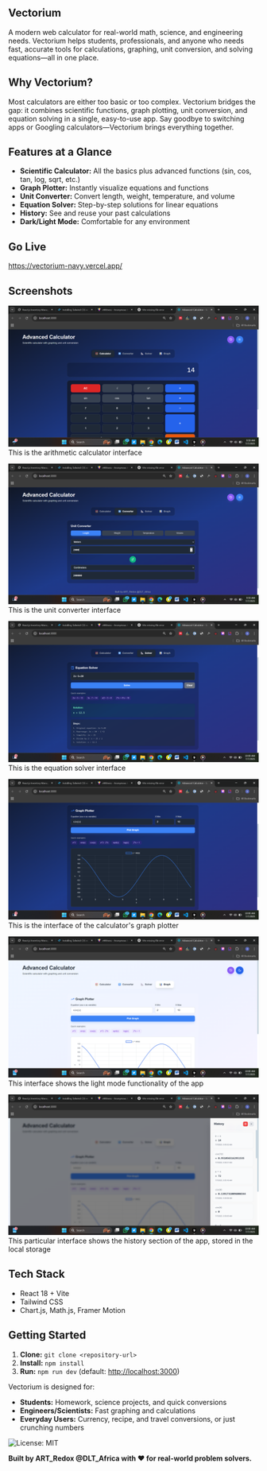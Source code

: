 ## Vectorium

A modern web calculator for real-world math, science, and engineering needs. Vectorium helps students, professionals, and anyone who needs fast, accurate tools for calculations, graphing, unit conversion, and solving equations—all in one place.


## Why Vectorium?
Most calculators are either too basic or too complex. Vectorium bridges the gap: it combines scientific functions, graph plotting, unit conversion, and equation solving in a single, easy-to-use app. Say goodbye to switching apps or Googling calculators—Vectorium brings everything together.






 ## Features at a Glance

- **Scientific Calculator:** All the basics plus advanced functions (sin, cos, tan, log, sqrt, etc.)
- **Graph Plotter:** Instantly visualize equations and functions
- **Unit Converter:** Convert length, weight, temperature, and volume
- **Equation Solver:** Step-by-step solutions for linear equations
- **History:** See and reuse your past calculations
- **Dark/Light Mode:** Comfortable for any environment

## Go Live
https://vectorium-navy.vercel.app/

## Screenshots

![screenshot](/public/Screenshot%20(23).png)
This is the arithmetic calculator interface

![screenshot](/public/Screenshot%20(24).png)
This is the unit converter interface

![screenshot](/public/Screenshot%20(25).png)
This is the equation solver interface

![screenshot](/public/Screenshot%20(26).png)
This is the interface of the calculator's graph plotter

![screenshot](/public/Screenshot%20(27).png)
This interface shows the light mode functionality of the app

![screenshot](/public/Screenshot%20(28).png)
This particular interface shows the history section of the app, stored in the local storage




## Tech Stack
- React 18 + Vite
- Tailwind CSS
- Chart.js, Math.js, Framer Motion



## Getting Started
1. **Clone:** `git clone <repository-url>`
2. **Install:** `npm install`
3. **Run:** `npm run dev` (default: [http://localhost:3000](http://localhost:3000))




Vectorium is designed for:
- **Students:** Homework, science projects, and quick conversions
- **Engineers/Scientists:** Fast graphing and calculations
- **Everyday Users:** Currency, recipe, and travel conversions, or just crunching numbers

![License: MIT](https://img.shields.io/badge/License-MIT-yellow.svg)



**Built by ART_Redox @DLT_Africa with ❤️ for real-world problem solvers.**
